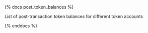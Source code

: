 {% docs post_token_balances %}

List of post-transaction token balances for different token accounts

{% enddocs %}